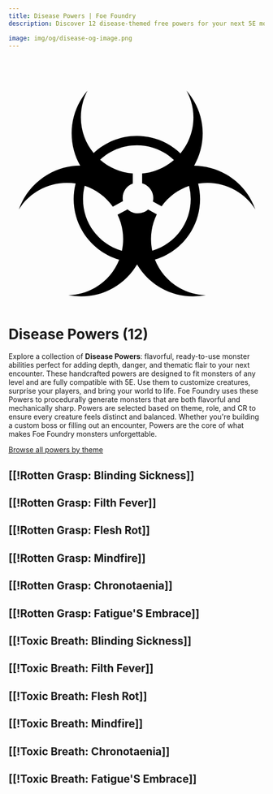 ```yaml
---
title: Disease Powers | Foe Foundry
description: Discover 12 disease-themed free powers for your next 5E monster.

image: img/og/disease-og-image.png
---
```


# <span class="inline-icon" aria-hidden="true"><svg xmlns="http://www.w3.org/2000/svg" viewBox="0 0 512 512"><path d="M158.03 41.656c-19.755 22.934-31.78 52.76-31.78 85.406 0 23.544 6.228 45.667 17.125 64.782-22.02.108-44.312 5.78-64.72 17.562-28.266 16.32-48.113 41.64-58.093 70.22 9.484-15.492 23.012-28.562 39.844-38.282 23.238-13.417 49.246-17.604 73.813-13.72a126.215 126.215 0 0 0-3.907 31.22c0 57.436 38.516 106.03 91.062 121.375-9.005 22.822-25.49 42.892-48.406 56.124-16.838 9.722-35.253 14.313-53.407 14.78 29.763 5.674 61.89 1.723 90.187-14.624 20.317-11.732 36.307-28.117 47.406-47.03 11.1 18.922 27.08 35.325 47.406 47.06 28.296 16.35 60.422 20.268 90.188 14.595-18.163-.466-36.574-5.03-53.406-14.75-22.99-13.275-39.514-33.43-48.5-56.344 52.175-15.572 90.312-64.01 90.312-121.186a126.33 126.33 0 0 0-3.875-31.063c24.812-4.113 51.127.025 74.626 13.595 16.832 9.725 30.362 22.788 39.844 38.28-9.978-28.58-29.826-53.896-58.094-70.217-20.29-11.718-42.444-17.393-64.344-17.563 10.906-19.12 17.157-41.258 17.157-64.813 0-32.68-12.678-62.462-32.47-85.406 8.668 15.962 13.906 34.184 13.906 53.625 0 27.412-9.775 52.516-26.03 72.032-22.69-21.61-53.39-34.906-87.126-34.906-33.412 0-63.84 13.036-86.47 34.28-15.94-19.424-25.5-44.29-25.5-71.405 0-19.44 4.58-37.662 13.25-53.624zm98.72 109.438c28.748 0 54.833 11.19 74.125 29.47-17.373 14.994-39.375 24.76-63.594 26.874v19.812c12.912 3.6 22.283 15.35 22.283 29.47 0 2.39-.272 4.708-.782 6.936l17.44 9.5c14.018-19.577 33.415-33.477 54.967-40.844a108.363 108.363 0 0 1 3.282 26.532c0 48.918-32.41 90.075-76.97 103.28-5.058-23.923-2.37-49.563 9.125-72.905l-17.438-9.5c-5.385 4.726-12.45 7.592-20.25 7.592-8.056 0-15.342-3.05-20.78-8.062l-20.032 10.78c11.2 23.207 13.728 48.628 8.656 72.345-44.973-12.95-77.78-54.324-77.78-103.53 0-9.25 1.163-18.223 3.344-26.783 22.14 7.39 42.055 21.663 56.28 41.875l20.345-10.968a31.05 31.05 0 0 1-.626-6.25c0-13.38 8.396-24.635 20.25-28.845V207.53c-24.962-1.917-47.63-11.958-65.375-27.5 19.238-17.95 45.074-28.936 73.53-28.936z"/></svg></span> Disease Powers (12)

Explore a collection of **Disease Powers**: flavorful, ready-to-use monster abilities perfect for adding depth, danger, and thematic flair to your next encounter. These handcrafted powers are designed to fit monsters of any level and are fully compatible with 5E. Use them to customize creatures, surprise your players, and bring your world to life. Foe Foundry uses these Powers to procedurally generate monsters that are both flavorful and mechanically sharp. Powers are selected based on theme, role, and CR to ensure every creature feels distinct and balanced. Whether you're building a custom boss or filling out an encounter, Powers are the core of what makes Foe Foundry monsters unforgettable.  

  
[Browse all powers by theme](all.md)

[[!Rotten Grasp: Blinding Sickness]]
---

[[!Rotten Grasp: Filth Fever]]
---

[[!Rotten Grasp: Flesh Rot]]
---

[[!Rotten Grasp: Mindfire]]
---

[[!Rotten Grasp: Chronotaenia]]
---

[[!Rotten Grasp: Fatigue'S Embrace]]
---

[[!Toxic Breath: Blinding Sickness]]
---

[[!Toxic Breath: Filth Fever]]
---

[[!Toxic Breath: Flesh Rot]]
---

[[!Toxic Breath: Mindfire]]
---

[[!Toxic Breath: Chronotaenia]]
---

[[!Toxic Breath: Fatigue'S Embrace]]
---
